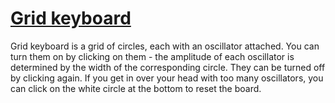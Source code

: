 # <a href="http://brennnnan.com/projects/swell/index.html">Grid keyboard</a>
Grid keyboard is a grid of circles, each with an oscillator attached. You can turn them on by clicking on them - the amplitude of each oscillator is determined by the width of the corresponding circle. They can be turned off by clicking again. If you get in over your head with too many oscillators, you can click on the white circle at the bottom to reset the board.
